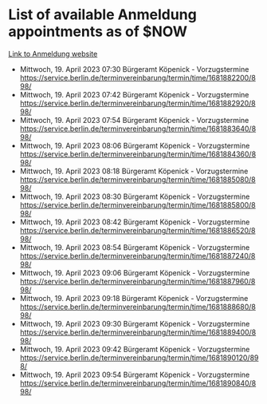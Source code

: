 # List of available Anmeldung appointments as of $NOW
[Link to Anmeldung website](https://service.berlin.de/terminvereinbarung/termin/tag.php?termin=1&anliegen[]=120686&dienstleisterlist=122210,122217,327316,122219,327312,122227,327314,122231,327346,122243,327348,122254,122252,329742,122260,329745,122262,329748,122271,327278,122273,327274,122277,327276,330436,122280,327294,122282,327290,122284,327292,122291,327270,122285,327266,122286,327264,122296,327268,150230,329760,122297,327286,122294,327284,122312,329763,122314,329775,122304,327330,122311,327334,122309,327332,317869,122281,327352,122279,329772,122283,122276,327324,122274,327326,122267,329766,122246,327318,122251,327320,122257,327322,122208,327298,122226,327300&herkunft=http%3A%2F%2Fservice.berlin.de%2Fdienstleistung%2F120686%2F)
- Mittwoch, 19. April 2023 07:30 Bürgeramt Köpenick - Vorzugstermine https://service.berlin.de/terminvereinbarung/termin/time/1681882200/898/
- Mittwoch, 19. April 2023 07:42 Bürgeramt Köpenick - Vorzugstermine https://service.berlin.de/terminvereinbarung/termin/time/1681882920/898/
- Mittwoch, 19. April 2023 07:54 Bürgeramt Köpenick - Vorzugstermine https://service.berlin.de/terminvereinbarung/termin/time/1681883640/898/
- Mittwoch, 19. April 2023 08:06 Bürgeramt Köpenick - Vorzugstermine https://service.berlin.de/terminvereinbarung/termin/time/1681884360/898/
- Mittwoch, 19. April 2023 08:18 Bürgeramt Köpenick - Vorzugstermine https://service.berlin.de/terminvereinbarung/termin/time/1681885080/898/
- Mittwoch, 19. April 2023 08:30 Bürgeramt Köpenick - Vorzugstermine https://service.berlin.de/terminvereinbarung/termin/time/1681885800/898/
- Mittwoch, 19. April 2023 08:42 Bürgeramt Köpenick - Vorzugstermine https://service.berlin.de/terminvereinbarung/termin/time/1681886520/898/
- Mittwoch, 19. April 2023 08:54 Bürgeramt Köpenick - Vorzugstermine https://service.berlin.de/terminvereinbarung/termin/time/1681887240/898/
- Mittwoch, 19. April 2023 09:06 Bürgeramt Köpenick - Vorzugstermine https://service.berlin.de/terminvereinbarung/termin/time/1681887960/898/
- Mittwoch, 19. April 2023 09:18 Bürgeramt Köpenick - Vorzugstermine https://service.berlin.de/terminvereinbarung/termin/time/1681888680/898/
- Mittwoch, 19. April 2023 09:30 Bürgeramt Köpenick - Vorzugstermine https://service.berlin.de/terminvereinbarung/termin/time/1681889400/898/
- Mittwoch, 19. April 2023 09:42 Bürgeramt Köpenick - Vorzugstermine https://service.berlin.de/terminvereinbarung/termin/time/1681890120/898/
- Mittwoch, 19. April 2023 09:54 Bürgeramt Köpenick - Vorzugstermine https://service.berlin.de/terminvereinbarung/termin/time/1681890840/898/
